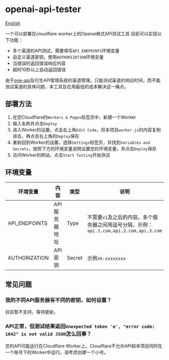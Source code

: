 # openai-api-tester

[English](https://github.com/shulinbao/openai-api-tester/blob/main/README-en.md)

一个可以部署在cloudflare worker上的Openai格式API测试工具
目前可以实现以下功能：
- 多个渠道的API测试，需要填写`API_ENDPOINTS`环境变量
- 自定义渠道密钥，使用`AUTHORIZATION`环境变量
- 当错误时返回错误响应内容
- 超时10秒以上自动返回错误

由于[one-api](https://github.com/songquanpeng/one-api)及衍生API管理系统的渠道管理，只能测试渠道的响应时间，而不能测试渠道的具体问题，本工具旨在用最低的成本解决这一痛点。

## 部署方法
1. 在您Cloudflare的`Workers & Pages`标签页中，新建一个Worker
2. 输入名称并点击`Deploy`
3. 进入Worker的设置，点击右上角`Edit Code`，将本项目`worker.js`的内容复制进去，再点击右上角的`Deploy`保存
4. 重新回到Worker的设置，选择`Settings`标签页，并找到`Variables and Secrets`，按照下方的环境变量说明设置您的环境变量，并点击`Deploy`保存
5. 访问Worker的网站，点击`Start Testing`开始测试

## 环境变量
| 环境变量   | 内容   | 类型   | 说明   |
|---------|---------|---------|---------|
| API_ENDPOINTS   | API服务器地址   | Type   | 不需要`v1`及之后的内容。多个服务器之间用逗号分隔，示例：`api.1.com,api.2.com,api.3.com`   |
| AUTHORIZATION   | API密钥   | Secret   | 示例`sk-xxxxxxxx`   |

## 常见问题
### 我的不同API服务器有不同的密钥，如何设置？
目前暂不支持，等待更新。
### API正常，但测试结果返回`Unexpected token 'e', "error code: 1042" is not valid JSON`怎么回事？
您的API可能运行在Cloudflare Worker上。Cloudflare不允许API和本项目同时在一个账号下的Worker中运行。请考虑创建一个小号。
